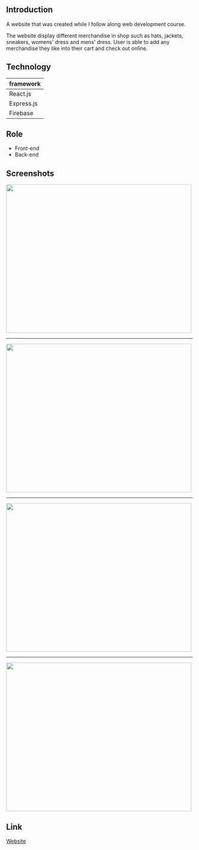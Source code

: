 
## Introduction

A website that was created while I follow along web development course.

The website display different merchandise in shop such as hats, jackets,
sneakers, womens' dress and mens' dress. User is able to add any merchandise
they like into their cart and check out online.

## Technology

| framework |
| --------- |
| React.js    |
| Express.js |
| Firebase |

## Role

- Front-end
- Back-end

## Screenshots

<img src="https://www.dropbox.com/s/02vmk3d1o88swvh/Screen%20Shot%202020-05-18%20at%2010.21.47%20am.png?dl=1"  width="500" height="400">

---

<img src="https://www.dropbox.com/s/eah8ad0ivmhugbn/Screen%20Shot%202020-05-18%20at%2010.22.07%20am.png?dl=1"  width="500" height="400">

---

<img src="https://www.dropbox.com/s/qkied4kr4t4r8ol/Screen%20Shot%202020-05-18%20at%2010.22.44%20am.png?dl=1"  width="500" height="400">

---

<img src="https://www.dropbox.com/s/px06jmt1gemr5jx/Screen%20Shot%202020-05-18%20at%2010.23.07%20am.png?dl=1"  width="500" height="400">

## Link
[Website](https://tomneo2004.github.io/E-Clothing/)

